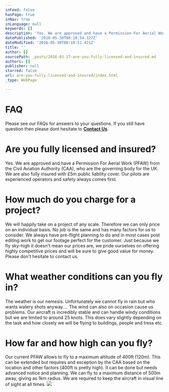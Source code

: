 ```yaml
---
inFeed: false
hasPage: true
inNav: true
inLanguage: null
keywords: []
description: 'Yes. We are approved and have a Permission For Aerial Work (PFAW) from the Civil Aviation Authority (CAA), who are the governing body for the UK. We are also fully insured with £5m public liability cover. Our pilots are experienced operators and safety always comes first.'
datePublished: '2016-05-30T08:18:54.327Z'
dateModified: '2016-05-30T08:18:51.421Z'
title: ''
author: []
sourcePath: _posts/2016-03-17-are-you-fully-licensed-and-insured.md
authors: []
publisher: null
starred: false
url: are-you-fully-licensed-and-insured/index.html
_type: WebPage

---
```

# FAQ

Please see our FAQs for answers to your questions. If you still have question then please dont hesitate to **[Contact Us][0]**.

# Are you fully licensed and insured?

Yes. We are approved and have a Permission For Aerial Work (PFAW) from the Civil Aviation Authority (CAA), who are the governing body for the UK. We are also fully insured with £5m public liability cover. Our pilots are experienced operators and safety always comes first.

# How much do you charge for a project?

We will happily take on a project of any scale. Therefore we can only price on an individual basis. No job is the same and has many factors for us to consider. We always have pre-flight planning to do and in most cases post editing work to get our footage perfect for the customer. Just because we fly sky-high it doesn't mean our prices are, we pride ourselves on offering highly competitive prices and will be sure to give good value for money. Please don't hesitate to contact us.

# What weather conditions can you fly in?

The weather is our nemesis. Unfortunately we cannot fly in rain but who wants watery shots anyway.... The wind can also on occasion cause us problems. Our aircraft is incredibly stable and can handle windy conditions but we are limited to around 25 knots. This does vary slightly depending on the task and how closely we will be flying to buildings, people and tress etc.

# How far and how high can you fly?

Our current PFAW allows to fly to a maximum altitude of 400ft (120m). This can be extended but requires and exception by the CAA based on the location and other factors (400ft is pretty high). It can be done but needs advanced notice and planning. We can fly to a maximum distance of 500m away, giving as 1km radius. We are required to keep the aircraft in visual line of sight at all times. ![](https://the-grid-user-content.s3-us-west-2.amazonaws.com/f978155e-03f9-4cb0-9531-fa50b8486be1.jpg)

[0]: http://www.uav-now.co.uk/contact-us/